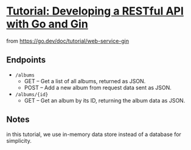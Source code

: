 # [Tutorial: Developing a RESTful API with Go and Gin](https://go.dev/doc/tutorial/web-service-gin)

from https://go.dev/doc/tutorial/web-service-gin

## Endpoints

- `/albums`
  - GET – Get a list of all albums, returned as JSON.
  - POST – Add a new album from request data sent as JSON.
- `/albums/{id}`
  - GET – Get an album by its ID, returning the album data as JSON.

## Notes

in this tutorial, we use in-memory data store instead of a database for simplicity.